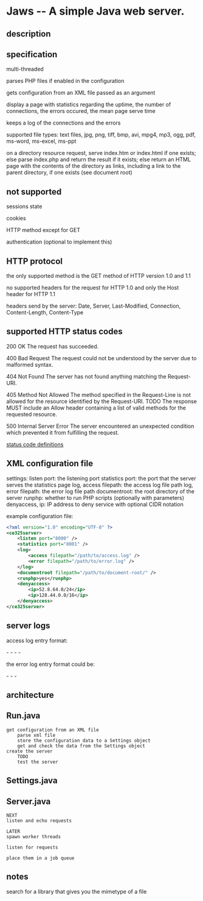 Jaws -- A simple Java web server.
===

## description


## specification

multi-threaded

parses PHP files if enabled in the configuration

gets configuration from an XML file passed as an argument

display a page with statistics regarding the uptime, the number of connections, the errors occured, the mean page serve time

keeps a log of the connections and the errors

supported file types:
text files, jpg, png, tiff, bmp, avi, mpg4, mp3, ogg, pdf, ms-word, ms-excel, ms-ppt

on a directory resource request, serve index.htm or index.html if one exists; else parse index.php and return the result if it exists; else return an HTML page with the contents of the directory as links, including a link to the parent directory, if one exists (see document root)


## not supported

sessions state

cookies

HTTP method except for GET

authentication (optional to implement this)


## HTTP protocol

the only supported method is the GET method of HTTP version 1.0 and 1.1

no supported headers for the request for HTTP 1.0 and only the Host header for HTTP 1.1

headers send by the server: Date, Server, Last-Modified, Connection, Content-Length, Content-Type


supported HTTP status codes
---
200 OK
The request has succeeded.

400 Bad Request
The request could not be understood by the server due to malformed syntax.

404 Not Found
The server has not found anything matching the Request-URI.

405 Method Not Allowed
The method specified in the Request-Line is not allowed for the resource identified by the Request-URI.
TODO
The response MUST include an Allow header containing a list of valid methods for the requested resource.

500 Internal Server Error
The server encountered an unexpected condition which prevented it from fulfilling the request.

[status code definitions](http://www.w3.org/Protocols/rfc2616/rfc2616-sec10.html)


## XML configuration file

settings:
listen port: the listening port
statistics port: the port that the server serves the statistics page
log, access filepath: the access log file path
log, error filepath: the error log file path
documentroot: the root directory of the server
runphp: whether to run PHP scripts (optionally with parameters)
denyaccess, ip: IP address to deny service with optional CIDR notation

example configuration file:
```xml
<?xml version="1.0" encoding="UTF-8" ?>
<ce325server>
    <listen port="8000" />
    <statistics port="8001" />
    <log>
        <access filepath="/path/to/access.log" />
        <error filepath="/path/to/error.log" />
    </log>
    <documentroot filepath="/path/to/document-root/" />
    <runphp>yes</runphp>
    <denyaccess>
        <ip>52.8.64.0/24</ip>
        <ip>128.44.0.0/16</ip>
    </denyaccess>
</ce325server>
```


## server logs

access log entry format:

<IP address> - <connection datetime> - <request URL> - <response code> - <user-agent HTTP request header>

the error log entry format could be:

<IP address> - <request datetime> - <HTTP request header> - <exception stack trace>


architecture
---

## Run.java
    get configuration from an XML file
        parse xml file
        store the configuration data to a Settings object
        get and check the data from the Settings object
    create the server
        TODO
        test the server


## Settings.java


## Server.java
    NEXT
    listen and echo requests

    LATER
    spawn worker threads

    listen for requests

    place them in a job queue


notes
---
search for a library that gives you the mimetype of a file
